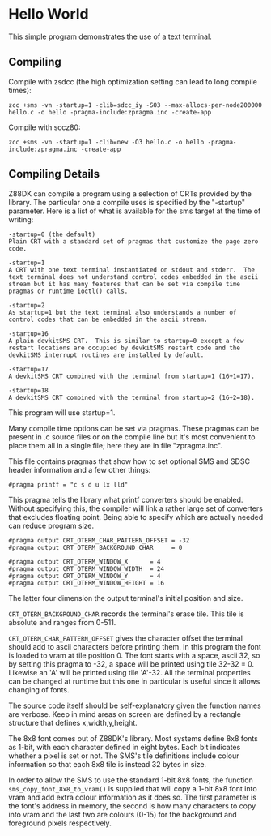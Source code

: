 # Hello World

This simple program demonstrates the use of a text terminal.

## Compiling

Compile with zsdcc (the high optimization setting can lead to long compile times):
~~~
zcc +sms -vn -startup=1 -clib=sdcc_iy -SO3 --max-allocs-per-node200000 hello.c -o hello -pragma-include:zpragma.inc -create-app
~~~
Compile with sccz80:
~~~
zcc +sms -vn -startup=1 -clib=new -O3 hello.c -o hello -pragma-include:zpragma.inc -create-app
~~~

## Compiling Details

Z88DK can compile a program using a selection of CRTs provided by the library.  The particular one a compile uses is specified by the "-startup" parameter.  Here is a list of what is available for the sms target at the time of writing:
~~~
-startup=0 (the default)
Plain CRT with a standard set of pragmas that customize the page zero code.

-startup=1
A CRT with one text terminal instantiated on stdout and stderr.  The text terminal does not understand control codes embedded in the ascii stream but it has many features that can be set via compile time pragmas or runtime ioctl() calls.

-startup=2
As startup=1 but the text terminal also understands a number of control codes that can be embedded in the ascii stream.

-startup=16
A plain devkitSMS CRT.  This is similar to startup=0 except a few restart locations are occupied by devkitSMS restart code and the devkitSMS interrupt routines are installed by default.

-startup=17
A devkitSMS CRT combined with the terminal from startup=1 (16+1=17).

-startup=18
A devkitSMS CRT combined with the terminal from startup=2 (16+2=18).
~~~
This program will use startup=1.

Many compile time options can be set via pragmas.  These pragmas can be present in .c source files or on the compile line but it's most convenient to place them all in a single file; here they are in file "zpragma.inc".

This file contains pragmas that show how to set optional SMS and SDSC header information and a few other things:

`#pragma printf = "c s d u lx lld"`

This pragma tells the library what printf converters should be enabled.  Without specifying this, the compiler will link a rather large set of converters that excludes floating point.  Being able to specify which are actually needed can reduce program size.
~~~
#pragma output CRT_OTERM_CHAR_PATTERN_OFFSET = -32
#pragma output CRT_OTERM_BACKGROUND_CHAR     = 0

#pragma output CRT_OTERM_WINDOW_X      = 4
#pragma output CRT_OTERM_WINDOW_WIDTH  = 24
#pragma output CRT_OTERM_WINDOW_Y      = 4
#pragma output CRT_OTERM_WINDOW_HEIGHT = 16
~~~
The latter four dimension the output terminal's initial position and size.

`CRT_OTERM_BACKGROUND_CHAR` records the terminal's erase tile.  This tile is absolute and ranges from 0-511.

`CRT_OTERM_CHAR_PATTERN_OFFSET` gives the character offset the terminal should add to ascii characters before printing them.  In this program the font is loaded to vram at tile position 0.  The font starts with a space, ascii 32, so by setting this pragma to -32, a space will be printed using tile 32-32 = 0.  Likewise an 'A' will be printed using tile 'A'-32.  All the terminal properties can be changed at runtime but this one in particular is useful since it allows changing of fonts.

The source code itself should be self-explanatory given the function names are verbose.  Keep in mind areas on screen are defined by a rectangle structure that defines x,width,y,height.

The 8x8 font comes out of Z88DK's library.  Most systems define 8x8 fonts as 1-bit, with each character defined in eight bytes.  Each bit indicates whether a pixel is set or not.  The SMS's tile definitions include colour information so that each 8x8 tile is instead 32 bytes in size.

In order to allow the SMS to use the standard 1-bit 8x8 fonts, the function `sms_copy_font_8x8_to_vram()` is supplied that will copy a 1-bit 8x8 font into vram and add extra colour information as it does so.  The first parameter is the font's address in memory, the second is how many characters to copy into vram and the last two are colours (0-15) for the background and foreground pixels respectively.
